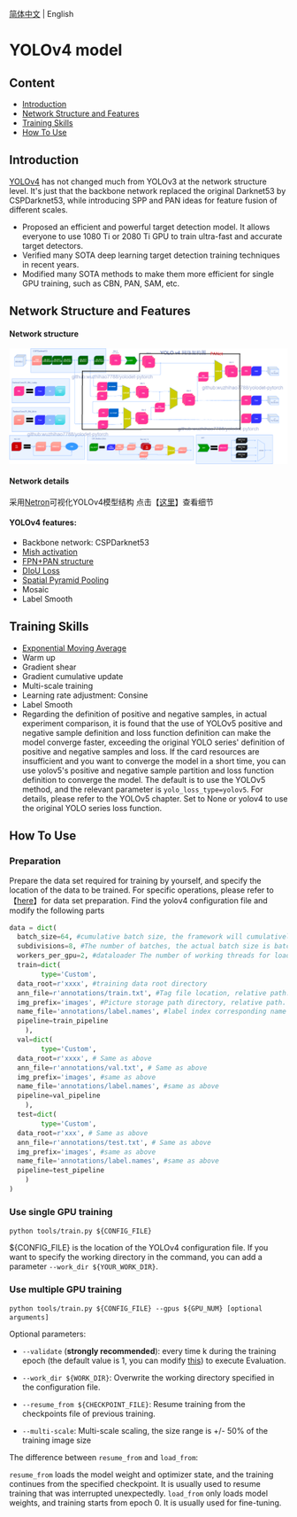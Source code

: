 [简体中文](yolov4_cn.md) | English

# YOLOv4 model

## Content
- [Introduction](#Introduction)
- [Network Structure and Features](#Network-Structure-and-Features)
- [Training Skills](#Training-Skills)
- [How To Use](#How-To-Use)

## Introduction

[YOLOv4](https://arxiv.org/abs/2004.10934) has not changed much from YOLOv3 at the network structure level. It's just that the backbone network replaced the original Darknet53 by CSPDarknet53, while introducing SPP and PAN ideas for feature fusion of different scales.

- Proposed an efficient and powerful target detection model. It allows everyone to use 1080 Ti or 2080 Ti GPU to train ultra-fast and accurate target detectors.
- Verified many SOTA deep learning target detection training techniques in recent years.
- Modified many SOTA methods to make them more efficient for single GPU training, such as CBN, PAN, SAM, etc.

## Network Structure and Features
#### Network structure
<div align="center">
  <img src="./images/yolov4.png"/>
</div>

#### Network details
采用[Netron](https://github.com/lutzroeder/Netron)可视化YOLOv4模型结构
点击【[这里](./images/yolov4-detail.png)】查看细节


#### YOLOv4 features:
- Backbone network: CSPDarknet53
- [Mish activation](https://arxiv.org/abs/1908.08681)
- [FPN+PAN structure](https://arxiv.org/abs/1803.01534)
- [DIoU Loss](https://arxiv.org/pdf/1902.09630.pdf)
- [Spatial Pyramid Pooling](https://arxiv.org/abs/1406.4729)
- Mosaic
- Label Smooth

## Training Skills
- [Exponential Moving Average](https://www.tensorflow.org/api_docs/python/tf/train/ExponentialMovingAverage)
- Warm up
- Gradient shear
- Gradient cumulative update
- Multi-scale training
- Learning rate adjustment: Consine
- Label Smooth
- Regarding the definition of positive and negative samples, in actual experiment comparison, it is found that the use of YOLOv5 positive and negative sample definition and loss function definition can make the model converge faster, exceeding the original YOLO series' definition of positive and negative samples and loss. If the card resources are insufficient and you want to converge the model in a short time, you can use yolov5's positive and negative sample partition and loss function definition to converge the model. The default is to use the YOLOv5 method, and the relevant parameter is `yolo_loss_type=yolov5`. For details, please refer to the YOLOv5 chapter. Set to None or yolov4 to use the original YOLO series loss function.

## How To Use

### Preparation
Prepare the data set required for training by yourself, and specify the location of the data to be trained. For specific operations, please refer to 【[here](INSTALL.md)】for data set preparation.
Find the yolov4 configuration file and modify the following parts
```python
data = dict(
  batch_size=64, #cumulative batch size, the framework will cumulatively update the gradient after the batch size is accumulated
  subdivisions=8, #The number of batches, the actual batch size is batch_size/subdivisions, modify the value size according to your own machine configuration. If the video memory is sufficient, the value can be set smaller, if the video memory is insufficient, the value can be set larger.
  workers_per_gpu=2, #dataloader The number of working threads for loading data
  train=dict(
        type='Custom',
  data_root=r'xxxx', #training data root directory
  ann_file=r'annotations/train.txt', #Tag file location, relative path. data_root+ann_file
  img_prefix='images', #Picture storage path directory, relative path. data_root+img_prefix
  name_file='annotations/label.names', #label index corresponding name
  pipeline=train_pipeline
    ),
  val=dict(
        type='Custom',
  data_root=r'xxxx', # Same as above
  ann_file=r'annotations/val.txt', # Same as above
  img_prefix='images', #same as above
  name_file='annotations/label.names', #same as above
  pipeline=val_pipeline
    ),
  test=dict(
        type='Custom',
  data_root=r'xxx', # Same as above
  ann_file=r'annotations/test.txt', # Same as above
  img_prefix='images', #same as above
  name_file='annotations/label.names', #same as above
  pipeline=test_pipeline
    )
)
```

### Use single GPU training
```shell
python tools/train.py ${CONFIG_FILE}
```
${CONFIG_FILE} is the location of the YOLOv4 configuration file.
If you want to specify the working directory in the command, you can add a parameter `--work_dir ${YOUR_WORK_DIR}`.

### Use multiple GPU training

```shell
python tools/train.py ${CONFIG_FILE} --gpus ${GPU_NUM} [optional arguments]
```

Optional parameters:

- `--validate` (**strongly recommended**): every time k during the training epoch (the default value is 1, you can modify [this](../cfg/yolov4_coco_gpu.py#L138)) to execute Evaluation.

- `--work_dir ${WORK_DIR}`: Overwrite the working directory specified in the configuration file.

- `--resume_from ${CHECKPOINT_FILE}`: Resume training from the checkpoints file of previous training.
- `--multi-scale`: Multi-scale scaling, the size range is +/- 50% of the training image size

The difference between `resume_from` and `load_from`:

`resume_from` loads the model weight and optimizer state, and the training continues from the specified checkpoint. It is usually used to resume training that was interrupted unexpectedly.
`load_from` only loads model weights, and training starts from epoch 0. It is usually used for fine-tuning.
